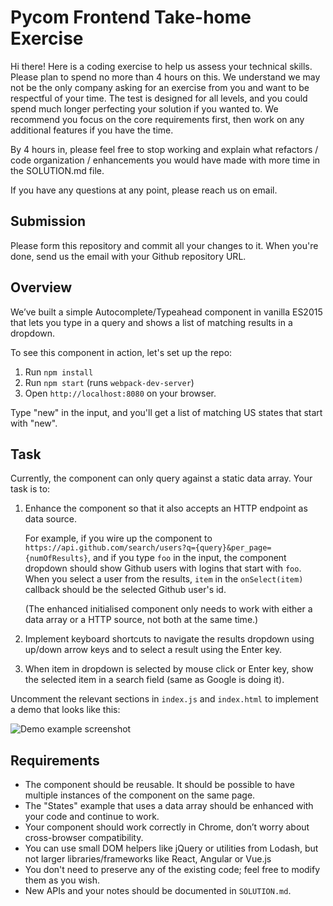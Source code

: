 # Pycom Frontend Take-home Exercise

Hi there! Here is a coding exercise to help us assess your technical skills.
Please plan to spend no more than 4 hours on this. We understand we may not be
the only company asking for an exercise from you and want to be respectful of
your time. The test is designed for all levels, and you could spend much longer
perfecting your solution if you wanted to. We recommend you focus on the core
requirements first, then work on any additional features if you have the time.

By 4 hours in, please feel free to stop working and explain what refactors /
code organization / enhancements you would have made with more time in the
SOLUTION.md file.

If you have any questions at any point, please reach us on email.

## Submission

Please form this repository and commit all your changes to it.
When you're done, send us the email with your Github repository URL.

## Overview

We’ve built a simple Autocomplete/Typeahead component in vanilla ES2015 that
lets you type in a query and shows a list of matching results in a dropdown.

To see this component in action, let's set up the repo:

1. Run `npm install`
2. Run `npm start` (runs `webpack-dev-server`)
3. Open `http://localhost:8080` on your browser.

Type "new" in the input, and you'll get a list of matching US states that start
with "new".


## Task

Currently, the component can only query against a static data array. Your task is to:

1. Enhance the component so that it also accepts an HTTP endpoint as data source.

    For example, if you wire up the component to
    `https://api.github.com/search/users?q={query}&per_page={numOfResults}`,
    and if you type `foo` in the input, the component dropdown should show
    Github users with logins that start with `foo`. When you select a user from
    the results, `item` in the `onSelect(item)` callback should be the selected
    Github user's id.

    (The enhanced initialised component only needs to work with either a data array or a
    HTTP source, not both at the same time.)

2. Implement keyboard shortcuts to navigate the results dropdown using up/down
   arrow keys and to select a result using the Enter key.

3. When item in dropdown is selected by mouse click or Enter key, show the selected item in a
search field (same as Google is doing it).

Uncomment the relevant sections in `index.js` and `index.html` to implement a
demo that looks like this:

![Demo example screenshot](demo-example.png)


## Requirements

- The component should be reusable. It should be possible to have multiple
  instances of the component on the same page.
- The "States" example that uses a data array should be enhanced with your code and continue to work.
- Your component should work correctly in Chrome, don’t worry about
  cross-browser compatibility.
- You can use small DOM helpers like jQuery or utilities from Lodash, but not
  larger libraries/frameworks like React, Angular or Vue.js
- You don't need to preserve any of the existing code; feel free to modify them
  as you wish.
- New APIs and your notes should be documented in `SOLUTION.md`.
